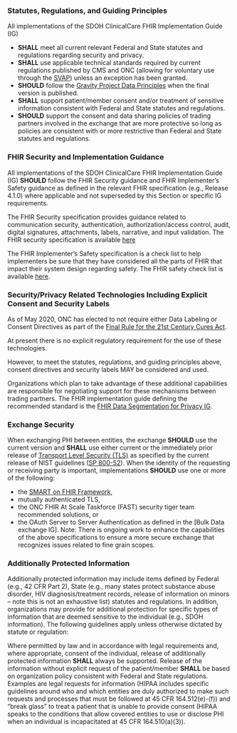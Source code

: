 ### Statutes, Regulations, and Guiding Principles
All implementations of the SDOH ClinicalCare FHIR Implementation Guide (IG)
* **SHALL** meet all current relevant Federal and State statutes and regulations regarding security and privacy.
* **SHALL** use applicable technical standards required by current regulations published by CMS and ONC (allowing for voluntary use through the [SVAP](https://www.healthit.gov/isa/standards-version-advancement-process#:~:text=ONC%20has%20established%20the%20voluntary,of%20Certification%20requirement%20(%C2%A7%20170.405))) unless an exception has been granted.
* **SHOULD** follow the [Gravity Project Data Principles](https://confluence.hl7.org/display/GRAV/Gravity+Data+Principles) when the final version is published.
* **SHALL** support patient/member consent and/or treatment of sensitive information consistent with Federal and State statutes and regulations.
* **SHOULD** support the consent and data sharing policies of trading partners involved in the exchange that are more protective so long as policies are consistent with or more restrictive than Federal and State statutes and regulations.

### FHIR Security and Implementation Guidance
All implementations of the SDOH ClinicalCare FHIR Implementation Guide (IG) **SHOULD** follow the FHIR Security guidance and FHIR Implementer’s Safety guidance as defined in the relevant FHIR specification (e.g., Release 4.1.0) where applicable and not superseded by this Section or specific IG requirements.

The FHIR Security specification provides guidance related to communication security, authentication, authorization/access control, audit, digital signatures, attachments, labels, narrative, and input validation. The FHIR security specification is available [here](http://hl7.org/fhir/R4/security.html)

The FHIR Implementer’s Safety specification is a check list to help implementers be sure that they have considered all the parts of FHIR that impact their system design regarding safety. The FHIR safety check list is available [here](http://hl7.org/fhir/R4/safety.html).

### Security/Privacy Related Technologies Including Explicit Consent and Security Labels
As of May 2020, ONC has elected to not require either Data Labeling or Consent Directives as part of the [Final Rule for the 21st Century Cures Act](https://www.federalregister.gov/documents/2020/05/01/2020-07419/21st-century-cures-act-interoperability-information-blocking-and-the-onc-health-it-certification).

At present there is no explicit regulatory requirement for the use of these technologies.

However, to meet the statutes, regulations, and guiding principles above, consent directives and security labels MAY be considered and used.

Organizations which plan to take advantage of these additional capabilities are responsible for negotiating support for these mechanisms between trading partners. The FHIR implementation guide defining the recommended standard is the [FHIR Data Segmentation for Privacy IG](http://hl7.org/fhir/uv/security-label-ds4p/).

### Exchange Security
When exchanging PHI between entities, the exchange **SHOULD** use the current version and **SHALL** use either current or the immediately prior release of [Transport Level Security (TLS)](https://datatracker.ietf.org/doc/html/rfc8446) as specified by the current release of NIST guidelines ([SP 800-52](https://csrc.nist.gov/publications/detail/sp/800-52/rev-2/final)).
When the identity of the requesting or receiving party is important, implementations **SHOULD** use one or more of the following:
* the [SMART on FHIR Framework](http://docs.smarthealthit.org/),
* mutually authenticated TLS,
* the ONC FHIR At Scale Taskforce (FAST) security tiger team recommended solutions, or
* the OAuth Server to Server Authentication as defined in the [Bulk Data exchange IG].
Note: There is ongoing work to enhance the capabilities of the above specifications to ensure a more secure exchange that recognizes issues related to fine grain scopes.

### Additionally Protected Information
Additionally protected information may include items defined by Federal (e.g., 42 CFR Part 2), State (e.g., many states protect substance abuse disorder, HIV diagnosis/treatment records, release of information on minors – note this is not an exhaustive list) statutes and regulations. In addition, organizations may provide for additional protection for specific types of information that are deemed sensitive to the individual (e.g., SDOH information). The following guidelines apply unless otherwise dictated by statute or regulation:

Where permitted by law and in accordance with legal requirements and, where appropriate, consent of the individual, release of additionally protected information **SHALL** always be supported.
Release of the information without explicit request of the patient/member **SHALL** be based on organization policy consistent with Federal and State regulations. Examples are legal requests for information (HIPAA includes specific guidelines around who and which entities are duly authorized to make such requests and processes that must be followed at 45 CFR 164.512(e)-(f)) and “break glass” to treat a patient that is unable to provide consent (HIPAA speaks to the conditions that allow covered entities to use or disclose PHI when an individual is incapacitated at 45 CFR 164.510(a)(3)).